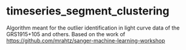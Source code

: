 # timeseries_segment_clustering
Algorithm meant for the outlier identification in light curve data of the GRS1915+105 and others. Based on the work of https://github.com/mrahtz/sanger-machine-learning-workshop
